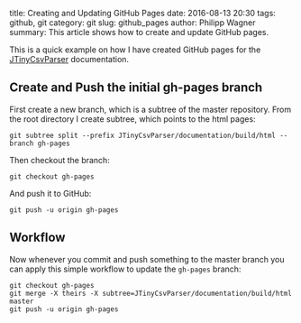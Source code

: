 ﻿title: Creating and Updating GitHub Pages
date: 2016-08-13 20:30
tags: github, git
category: git
slug: github_pages
author: Philipp Wagner
summary: This article shows how to create and update GitHub pages.

This is a quick example on how I have created GitHub pages for the [JTinyCsvParser] documentation.

## Create and Push the initial gh-pages branch ##

First create a new branch, which is a subtree of the master repository. From the root directory I create 
subtree, which points to the html pages:

```
git subtree split --prefix JTinyCsvParser/documentation/build/html --branch gh-pages
```

Then checkout the branch:

```
git checkout gh-pages
```

And push it to GitHub:

```
git push -u origin gh-pages
```

## Workflow ##

Now whenever you commit and push something to the master branch you can apply this simple workflow to update the ``gh-pages`` branch:

```
git checkout gh-pages
git merge -X theirs -X subtree=JTinyCsvParser/documentation/build/html master
git push -u origin gh-pages
```

[JTinyCsvParser]: https://codeberg.org/bytefish/JTinyCsvParser